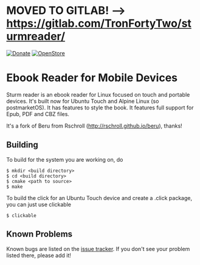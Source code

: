 MOVED TO GITLAB! --> https://gitlab.com/TronFortyTwo/sturmreader/
=================================================================

[![Donate](https://img.shields.io/badge/PayPal-Donate%20to%20Author-blue.svg)](https://www.paypal.me/emanuele42)
[![OpenStore](https://img.shields.io/badge/Install%20from-OpenStore-000000.svg)](https://open-store.io/app/sturmreader.emanuelesorce)

Ebook Reader for Mobile Devices
===============================
Sturm reader is an ebook reader for Linux focused on touch and portable devices.  It's built now for Ubuntu Touch and Alpine Linux (so postmarketOS).
It has features to style the book.
It features full support for Epub, PDF and CBZ files.

It's a fork of Beru from Rschroll (http://rschroll.github.io/beru), thanks!

Building
--------
To build for the system you are working on, do
```
$ mkdir <build directory>
$ cd <build directory>
$ cmake <path to source>
$ make
```

To build the click for an Ubuntu Touch device and create a .click package, you can just use clickable
```
$ clickable
```

Known Problems
--------------
Known bugs are listed on the [issue tracker][1].  If you don't see
your problem listed there, please add it!

[1]: https://github.com/tronfortytwo/sturmreader/issues "Bug tracker"
